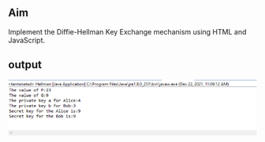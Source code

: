 ## Aim
Implement the Diffie-Hellman Key Exchange mechanism using HTML and
JavaScript.
## output
![output](Hellman.png)
